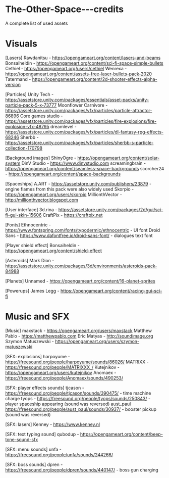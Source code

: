 # The-Other-Space---credits
A complete list of used assets

# Visuals

[Lasers]
Rawdanitsu - https://opengameart.org/content/lasers-and-beams
Bonsaiheldin - https://opengameart.org/content/sci-fi-space-simple-bullets
Cethiel - https://opengameart.org/users/cethiel
Wenrexa - https://opengameart.org/content/assets-free-laser-bullets-pack-2020
Tatermand - https://opengameart.org/content/2d-shooter-effects-alpha-version

[Particles]
Unity Tech - https://assetstore.unity.com/packages/essentials/asset-packs/unity-particle-pack-5-x-73777
Moonflower Carnivore - https://assetstore.unity.com/packages/vfx/particles/particle-attractor-86896
Core games studio - https://assetstore.unity.com/packages/vfx/particles/fire-explosions/fire-explosion-vfx-48795
dreamlevel - https://assetstore.unity.com/packages/vfx/particles/dl-fantasy-rpg-effects-68246
Sherbb - https://assetstore.unity.com/packages/vfx/particles/sherbb-s-particle-collection-170798

[Background images]
ShinyOgre - https://opengameart.org/content/solar-system
DinV Studio - https://www.dinvstudio.com
screamingbrain - https://opengameart.org/content/seamless-space-backgrounds
scorcher24 - https://opengameart.org/content/space-backgrounds

[Spaceships]
A.ART - https://assetstore.unity.com/publishers/23879 - engine flames from this pack were also widely used
Skorpio - https://opengameart.org/users/skorpio
MillionthVector - http://millionthvector.blogspot.com

[User interface]
3d.rina - https://assetstore.unity.com/packages/2d/gui/sci-fi-gui-skin-15606
CraftPix - https://craftpix.net

[Fonts]
Ethnocentric - https://www.fontspring.com/fonts/typodermic/ethnocentric - UI font
Droid Sans - https://www.dafontfree.io/droid-sans-font/ - dialogues text font

[Player shield effect]
Bonsaiheldin - https://opengameart.org/content/shield-effect

[Asteroids]
Mark Dion - https://assetstore.unity.com/packages/3d/environments/asteroids-pack-84988

[Planets]
Unnamed - https://opengameart.org/content/16-planet-sprites

[Powerups]
James Legg - https://opengameart.org/content/racing-gui-sci-fi

# Music and SFX

[Music]
maxstack - https://opengameart.org/users/maxstack
Matthew Pablo - https://matthewpablo.com
Eric Matyas - http://soundimage.org
Szymon Matuszewski - https://opengameart.org/users/szymon-matuszewski

[SFX: explosions]
harpoyume - https://freesound.org/people/harpoyume/sounds/86026/
MATRIXX - https://freesound.org/people/MATRIXXX_/
Kutejnikov - https://opengameart.org/users/kutejnikov
Anomaex - https://freesound.org/people/Anomaex/sounds/490253/

[SFX: player effects sounds]
tjcason - https://freesound.org/people/tjcason/sounds/390475/ - time machine charge
tyops - https://freesound.org/people/tyops/sounds/250843/ - player spaceship appearing (sound was reversed)
aust_paul https://freesound.org/people/aust_paul/sounds/30937/ - booster pickup (sound was reversed)

[SFX: lasers]
Kenney - https://www.kenney.nl

[SFX: text typing sound]
qubodup - https://opengameart.org/content/beep-tone-sound-sfx

[SFX: menu sounds]
unfa - https://freesound.org/people/unfa/sounds/244266/

[SFX: boss sounds]
dpren - https://freesound.org/people/dpren/sounds/440147/ - boss gun charging

